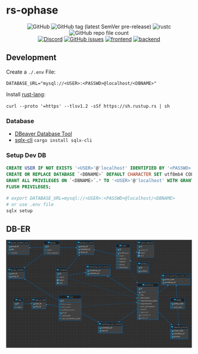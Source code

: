 # rs-ophase
<div align=center>

![GitHub](https://img.shields.io/github/license/whirlpool-galaxy/rs-ophase)
![GitHub tag (latest SemVer pre-release)](https://img.shields.io/github/v/tag/whirlpool-galaxy/rs-ophase?include_prereleases&label=latest%20release)
![rustc](https://img.shields.io/badge/rustc-1.69%2B-blue)
![GitHub repo file count](https://img.shields.io/github/directory-file-count/whirlpool-galaxy/rs-ophase)  
[![Discord](https://img.shields.io/discord/1016731291267387544)](https://discord.gg/T2fDVrmGnF)
[![GitHub issues](https://img.shields.io/github/issues/whirlpool-galaxy/rs-ophase)](https://github.com/whirlpool-galaxy/rs-ophase/issues/new)
[![frontend](https://img.shields.io/badge/frontend-yew-brightgreen)](https://crates.io/crates/actix-web)
[![backend](https://img.shields.io/badge/backend-actix--web-brightgreen)](https://crates.io/crates/actix-web)

</div>

## Development

Create a `./.env` File:

    DATABASE_URL="mysql://<USER>:<PASSWD>@localhost/<DBNAME>"

Install [rust-lang](https://www.rust-lang.org/learn/get-started):

`curl --proto '=https' --tlsv1.2 -sSf https://sh.rustup.rs | sh`

### Database

- [DBeaver Database Tool](https://dbeaver.io/)
- [sqlx-cli](https://crates.io/crates/sqlx-cli) `cargo install sqlx-cli`

### Setup Dev DB

```sql
CREATE USER IF NOT EXISTS '<USER>'@'localhost' IDENTIFIED BY '<PASSWD>';
CREATE OR REPLACE DATABASE `<DBNAME>` DEFAULT CHARACTER SET utf8mb4 COLLATE utf8mb4_unicode_ci;
GRANT ALL PRIVILEGES ON `<DBNAME>`.* TO '<USER>'@'localhost' WITH GRANT OPTION;
FLUSH PRIVILEGES;
```

```bash
# export DATABASE_URL=mysql://<USER>:<PASSWD>@localhost/<DBNAME>
# or use .env file
sqlx setup
```

## DB-ER

![DB-ER](./doc/assets/db_er_000.png)

